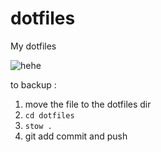 # dotfiles
My dotfiles

![hehe](https://noonasoverforks.com/wp-content/uploads/2015/07/oh-my-ghost-3-4.jpg?w=1140)

to backup :
1. move the file to the dotfiles dir
2. `cd dotfiles`
3. `stow .`
4. git add commit and push

